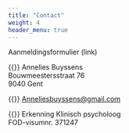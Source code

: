 ```yaml
---
title: "Contact"
weight: 4
header_menu: true
---
```


Aanmeldingsformulier (link)

{{<icon class="fa fa-address-card">}}&nbsp;Annelies Buyssens  
Bouwmeestersstraat 76  
9040 Gent

{{<icon class="fa fa-envelope">}}&nbsp;[Anneliesbuyssens@gmail.com](mailto:Anneliesbuyssens@gmail.com)
<!-- {{<icon class="fa fa-phone">}}&nbsp;[+49 1111 555555](tel:+491111555555) -->

{{<icon class="fa fa-certificate">}}&nbsp;Erkenning Klinisch psycholoog  
FOD-visumnr. 371247